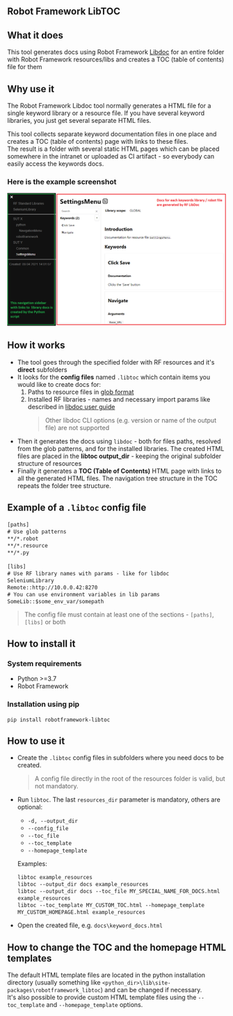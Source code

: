 ## Robot Framework LibTOC

## What it does
This tool generates docs using Robot Framework [Libdoc](https://robotframework.org/robotframework/latest/RobotFrameworkUserGuide.html#libdoc) for an entire folder with Robot Framework resources/libs and creates a TOC (table of contents) file for them

## Why use it
The Robot Framework Libdoc tool normally generates a HTML file for a single keyword library or a resource file.
If you have several keyword libraries, you just get several separate HTML files.

This tool collects separate keyword documentation files in one place and creates a TOC (table of contents) page
with links to these files.   
The result is a folder with several static HTML pages which can be placed somewhere 
in the intranet or uploaded as CI artifact - so everybody can easily access the keywords docs.

### Here is the example screenshot
![](Screenshot.png)

## How it works
- The tool goes through the specified folder with RF resources and it's **direct** subfolders
- It looks for the **config files** named `.libtoc` which contain items you would like to create docs for:
    1. Paths to resource files in [glob format](https://en.wikipedia.org/wiki/Glob_(programming))
    2. Installed RF libraries - names and necessary import params like described in [libdoc user guide](https://robotframework.org/robotframework/latest/RobotFrameworkUserGuide.html#general-usage)
        > Other libdoc CLI options (e.g. version or name of the output file) are not supported
- Then it generates the docs using `libdoc` - both for files paths, resolved from the glob patterns, and for the installed libraries. The created HTML files are placed in the **libtoc output_dir** - keeping the original subfolder structure of resources
- Finally it generates a **TOC (Table of Contents)** HTML page with links to all the generated HTML files.
 The navigation tree structure in the TOC repeats the folder tree structure.
## Example of a `.libtoc` config file
```
[paths]
# Use glob patterns
**/*.robot
**/*.resource
**/*.py

[libs]
# Use RF library names with params - like for libdoc
SeleniumLibrary
Remote::http://10.0.0.42:8270
# You can use environment variables in lib params
SomeLib::$some_env_var/somepath
```
> The config file must contain at least one of the sections - `[paths]`, `[libs]` or both
## How to install it
### System requirements
- Python >=3.7
- Robot Framework
### Installation using pip
```shell
pip install robotframework-libtoc
```

## How to use it
- Create the `.libtoc` config files in subfolders where you need docs to be created.
    > A config file directly in the root of the resources folder is valid, but not mandatory.
- Run `libtoc`. The last `resources_dir` parameter is mandatory, others are optional:
    - `-d, --output_dir`
    - `--config_file`
    - `--toc_file`
    - `--toc_template`
    - `--homepage_template`

    Examples:
    ```shell
    libtoc example_resources
    libtoc --output_dir docs example_resources
    libtoc --output_dir docs --toc_file MY_SPECIAL_NAME_FOR_DOCS.html example_resources
    libtoc --toc_template MY_CUSTOM_TOC.html --homepage_template MY_CUSTOM_HOMEPAGE.html example_resources
    ```

- Open the created file, e.g. `docs\keyword_docs.html`

## How to change the TOC and the homepage HTML templates
The default HTML template files are located in the python installation directory (usually something like `<python_dir>\lib\site-packages\robotframework_libtoc`) and can be changed if necessary.   
It's also possible to provide custom HTML template files using the `--toc_template` and `--homepage_template` options.
